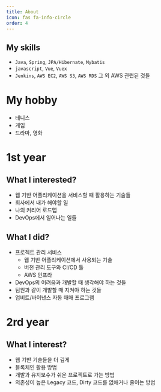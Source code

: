 ```yaml
---
title: About
icon: fas fa-info-circle
order: 4
---
```


## My skills
- `Java`, `Spring`, `JPA/Hibernate`, `Mybatis`
- `javascript`, `Vue`, `Vuex`
- `Jenkins`, `AWS EC2`, `AWS S3`, `AWS RDS` 그 외 AWS 관련된 것들

# My hobby
- 테니스
- 게임
- 드라마, 영화
  
# 1st year
## What I interested?
  - 웹 기반 어플리케이션을 서비스할 때 활용하는 기술들
  - 회사에서 내가 해야할 일
  - 나의 커리어 로드맵
  - DevOps에서 일어나는 일들

## What I did?
- 프로젝트 관리 서비스
  - 웹 기반 어플리케이션에서 사용되는 기술
  - 버전 관리 도구와 CI/CD 툴
  - AWS 인프라
- DevOps의 어려움과 개발할 때 생각해야 하는 것들
- 팀원과 같이 개발할 때 지켜야 하는 것들
- 업비트/바이낸스 자동 매매 프로그램

# 2rd year
## What I interest?
- 웹 기반 기술들을 더 깊게
- 블록체인 활용 방법
- 개발과 유지보수가 쉬운 프로젝트로 가는 방법
- 의존성이 높은 Legacy 코드, Dirty 코드를 없애거나 줄이는 방법